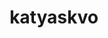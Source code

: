 ---
title:  "katyaskvo"
project_name: "katyaskvo"
image: "katyaskvo.png"
image_retina: "katyaskvo@2x.png"
project_url: "katyaskvo.com"
role: "Design, HTML5/CSS3, Javascript/jQuery, Jekyll"
project_date: "Always working on it :)"
project_deliverable: "My personal portfolio website"

project_overview: "This is one my favorite project, which I also use as a playground for trying out new technologies."

description: "Designed and developed a personal website from scratch."

project_specifics: 
 - "Responsive Design"
 - "HTML5/SCC3/JS/jQuery"
 - "Jekyll"
 - "SVG images"
 
project_screenshots:
 - "katyaskvo1.jpg"
 - "katyaskvo2.jpg"
 - "katyaskvo3.jpg"
---